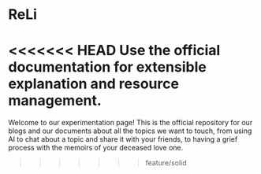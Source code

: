 # ReLi

<<<<<<< HEAD
Use the official documentation for extensible explanation and resource management.
=======
Welcome to our experimentation page! This is the official repository for our blogs and our documents about all the topics we want to touch, from using AI to chat about a topic and share it with your friends, to having a grief process with the memoirs of your deceased love one.
>>>>>>> feature/solid
